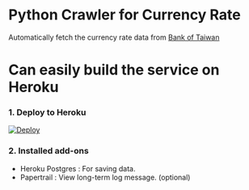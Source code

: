 Python Crawler for Currency Rate 
==============
Automatically fetch the currency rate data from [Bank of Taiwan](http://rate.bot.com.tw/xrt?Lang=zh-TW)

Can easily build the service on Heroku
==============

### 1. Deploy to Heroku
[![Deploy](https://www.herokucdn.com/deploy/button.svg)](https://heroku.com/deploy)

### 2. Installed add-ons
- Heroku Postgres : For saving data.
- Papertrail : View long-term log message. (optional)